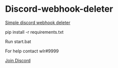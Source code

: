 # Discord-webhook-deleter
<a href="" class="discord-button">Simple discord webhook deleter</a>

pip install -r requirements.txt

Run start.bat

For help contact wlr#9999

<a href="https://discord.gg/nexus-tools" class="discord-button">Join Discord</a>
